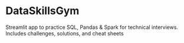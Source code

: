 # DataSkillsGym
Streamlit app to practice SQL, Pandas &amp; Spark for technical interviews. Includes challenges, solutions, and cheat sheets
